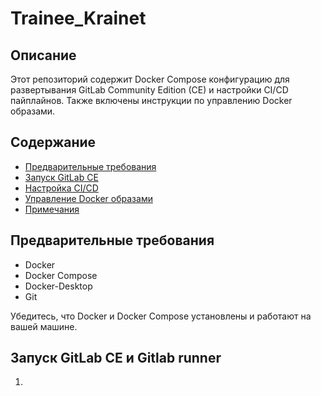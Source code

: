 # Trainee_Krainet


## Описание

Этот репозиторий содержит Docker Compose конфигурацию для развертывания GitLab Community Edition (CE) и настройки CI/CD пайплайнов. Также включены инструкции по управлению Docker образами.

## Содержание

- [Предварительные требования](#предварительные-требования)
- [Запуск GitLab CE](#запуск-gitlab-ce)
- [Настройка CI/CD](#настройка-cicd)
- [Управление Docker образами](#управление-docker-образами)
- [Примечания](#примечания)

## Предварительные требования

- Docker
- Docker Compose
- Docker-Desktop
- Git

Убедитесь, что Docker и Docker Compose установлены и работают на вашей машине.

## Запуск GitLab CE и Gitlab runner

1. 
